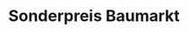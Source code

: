 ---
title: "Sonderpreis Baumarkt"
url: /neustadt-bei-coburg/sonderpreis-baumarkt-liebigstrasse/
shop: Baumarkt
---